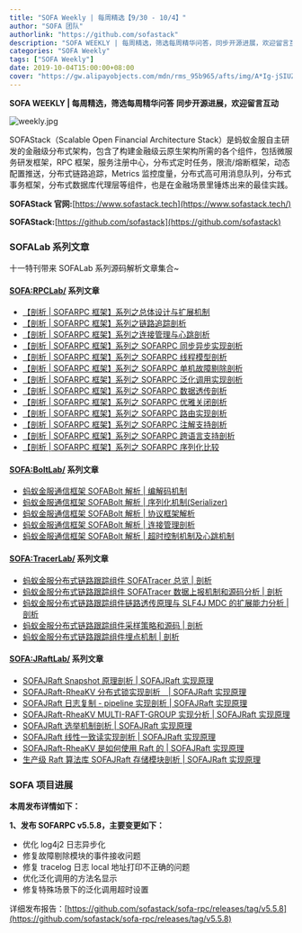 ```yaml
---
title: "SOFA Weekly | 每周精选【9/30 - 10/4】"
author: "SOFA 团队"
authorlink: "https://github.com/sofastack"
description: "SOFA WEEKLY | 每周精选，筛选每周精华问答，同步开源进展，欢迎留言互动。"
categories: "SOFA Weekly"
tags: ["SOFA Weekly"]
date: 2019-10-04T15:00:00+08:00
cover: "https://gw.alipayobjects.com/mdn/rms_95b965/afts/img/A*Ig-jSIUZWx0AAAAAAAAAAAAAARQnAQ"
---
```


**SOFA WEEKLY | 每周精选，筛选每周精华问答**
**同步开源进展，欢迎留言互动**

![weekly.jpg](https://gw.alipayobjects.com/mdn/rms_95b965/afts/img/A*ARgKS6SuU7YAAAAAAAAAAAAAARQnAQ)

SOFAStack（Scalable Open Financial Architecture Stack）是蚂蚁金服自主研发的金融级分布式架构，包含了构建金融级云原生架构所需的各个组件，包括微服务研发框架，RPC 框架，服务注册中心，分布式定时任务，限流/熔断框架，动态配置推送，分布式链路追踪，Metrics 监控度量，分布式高可用消息队列，分布式事务框架，分布式数据库代理层等组件，也是在金融场景里锤炼出来的最佳实践。

**SOFAStack 官网:**[https://www.sofastack.tech](https://www.sofastack.tech/)

**SOFAStack:**[https://github.com/sofastack](https://github.com/sofastack)

### SOFALab 系列文章

十一特刊带来 SOFALab 系列源码解析文章集合~

#### <SOFA:RPCLab/> 系列文章

- [【剖析 | SOFARPC 框架】系列之总体设计与扩展机制](https://www.sofastack.tech/blog/sofa-rpc-framework-overall-extension/)
- [【剖析 | SOFARPC 框架】系列之链路追踪剖析](https://www.sofastack.tech/blog/sofa-rpc-link-tracking/)
- [【剖析 | SOFARPC 框架】系列之连接管理与心跳剖析](https://www.sofastack.tech/blog/sofa-rpc-connection-management-heartbeat-analysis/)
- [【剖析 | SOFARPC 框架】系列之 SOFARPC 同步异步实现剖析](https://www.sofastack.tech/blog/sofa-rpc-synchronous-asynchronous-implementation/)
- [【剖析 | SOFARPC 框架】系列之 SOFARPC 线程模型剖析](https://www.sofastack.tech/blog/sofa-rpc-threading-model/)
- [【剖析 | SOFARPC 框架】系列之 SOFARPC 单机故障剔除剖析](https://www.sofastack.tech/blog/sofa-rpc-single-machine-fault-culling/)
- [【剖析 | SOFARPC 框架】系列之 SOFARPC 泛化调用实现剖析](https://www.sofastack.tech/blog/sofa-rpc-generalized-call-implementation/)
- [【剖析 | SOFARPC 框架】系列之 SOFARPC 数据透传剖析](https://www.sofastack.tech/blog/sofa-rpc-data-transmission/)
- [【剖析 | SOFARPC 框架】系列之 SOFARPC 优雅关闭剖析](https://www.sofastack.tech/blog/sofa-rpc-graceful-exit/)
- [【剖析 | SOFARPC 框架】系列之 SOFARPC 路由实现剖析](https://www.sofastack.tech/blog/sofa-rpc-routing-implementation/)
- [【剖析 | SOFARPC 框架】系列之 SOFARPC 注解支持剖析](https://www.sofastack.tech/blog/sofa-rpc-annotation-support/)
- [【剖析 | SOFARPC 框架】系列之 SOFARPC 跨语言支持剖析](https://www.sofastack.tech/blog/sofa-rpc-cross-language-support/)
- [【剖析 | SOFARPC 框架】系列之 SOFARPC 序列化比较](https://www.sofastack.tech/blog/sofa-rpc-serialization-comparison/)

#### <SOFA:BoltLab/> 系列文章

- [蚂蚁金服通信框架 SOFABolt 解析 | 编解码机制](https://www.sofastack.tech/blog/sofa-bolt-codec-deep-dive/)
- [蚂蚁金服通信框架 SOFABolt 解析 | 序列化机制(Serializer)](https://www.sofastack.tech/blog/sofa-bolt-serialization-deep-dive/)
- [蚂蚁金服通信框架 SOFABolt 解析 | 协议框架解析](https://www.sofastack.tech/blog/sofa-bolt-framework-deep-dive/)
- [蚂蚁金服通信框架 SOFABolt 解析 | 连接管理剖析](https://www.sofastack.tech/blog/sofa-blot-connection-management-deep-dive/)
- [蚂蚁金服通信框架 SOFABolt 解析 | 超时控制机制及心跳机制](https://www.sofastack.tech/blog/sofa-bolt-timeout-and-heart-beat-deep-dive/)

#### <SOFA:TracerLab/> 系列文章

- [蚂蚁金服分布式链路跟踪组件 SOFATracer 总览 | 剖析](https://www.sofastack.tech/blog/sofa-tracer-overview/)
- [蚂蚁金服分布式链路跟踪组件 SOFATracer 数据上报机制和源码分析 | 剖析](https://www.sofastack.tech/blog/sofa-tracer-response-mechanism/)
- [蚂蚁金服分布式链路跟踪组件链路透传原理与 SLF4J MDC 的扩展能力分析 | 剖析](https://www.sofastack.tech/blog/sofa-tracer-unvarnished-transmission-slf4j-mdc/)
- [蚂蚁金服分布式链路跟踪组件采样策略和源码 | 剖析](https://www.sofastack.tech/blog/sofa-tracer-sampling-tracking-deep-dive/)
- [蚂蚁金服分布式链路跟踪组件埋点机制 | 剖析](https://www.sofastack.tech/blog/sofa-tracer-event-tracing-deep-dive/)

#### <SOFA:JRaftLab/> 系列文章

- [SOFAJRaft Snapshot 原理剖析 | SOFAJRaft 实现原理](https://www.sofastack.tech/blog/sofa-jraft-snapshot-principle-analysis/)
- [SOFAJRaft-RheaKV 分布式锁实现剖析　| SOFAJRaft 实现原理](https://www.sofastack.tech/blog/sofa-jraft-rheakv-distributedlock/)
- [SOFAJRaft 日志复制 - pipeline 实现剖析 | SOFAJRaft 实现原理](https://www.sofastack.tech/blog/sofa-jraft-pipeline-principle/)
- [SOFAJRaft-RheaKV MULTI-RAFT-GROUP 实现分析 | SOFAJRaft 实现原理](https://www.sofastack.tech/blog/sofa-jraft-rheakv-multi-raft-group/)
- [SOFAJRaft 选举机制剖析 | SOFAJRaft 实现原理](https://www.sofastack.tech/blog/sofa-jraft-election-mechanism/)
- [SOFAJRaft 线性一致读实现剖析 | SOFAJRaft 实现原理](https://www.sofastack.tech/blog/sofa-jraft-linear-consistent-read-implementation/)
- [SOFAJRaft-RheaKV 是如何使用 Raft 的 | SOFAJRaft 实现原理](https://www.sofastack.tech/blog/sofa-jraft-rheakv/)
- [生产级 Raft 算法库 SOFAJRaft 存储模块剖析 | SOFAJRaft 实现原理](https://www.sofastack.tech/blog/sofa-jraft-algorithm-storage-module-deep-dive/)

### SOFA 项目进展

**本周发布详情如下：**

**1、发布 SOFARPC v5.5.8，主要变更如下：**

- 优化 log4j2 日志异步化
- 修复故障剔除模块的事件接收问题
- 修复 tracelog 日志 local 地址打印不正确的问题
- 优化泛化调用的方法名显示
- 修复特殊场景下的泛化调用超时设置

详细发布报告：[https://github.com/sofastack/sofa-rpc/releases/tag/v5.5.8](https://github.com/sofastack/sofa-rpc/releases/tag/v5.5.8)
